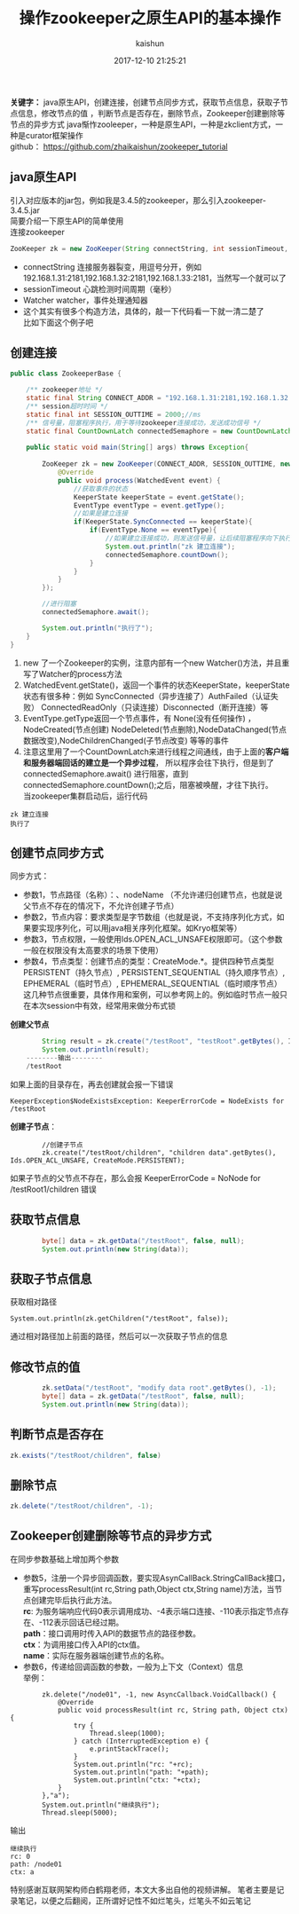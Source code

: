 ﻿---
title: 操作zookeeper之原生API的基本操作
date: 2017-12-10 21:25:21
tags: [zookeeper]
categories: [架构]
author: kaishun
id: 123
permalink: zookeeper4
---


**关键字：** java原生API，创建连接，创建节点同步方式，获取节点信息，获取子节点信息，修改节点的值
，判断节点是否存在，删除节点，Zookeeper创建删除等节点的异步方式
java惭怍zooleeper，一种是原生API，一种是zkclient方式，一种是curator框架操作    
github： https://github.com/zhaikaishun/zookeeper_tutorial

<!-- more -->



## java原生API  
引入对应版本的jar包，例如我是3.4.5的zookeeper，那么引入zookeeper-3.4.5.jar  
简要介绍一下原生API的简单使用  
连接zookeeper  
```java
ZooKeeper zk = new ZooKeeper(String connectString, int sessionTimeout, Watcher watcher)
```  
- connectString 连接服务器裂变，用逗号分开，例如192.168.1.31:2181,192.168.1.32:2181,192.168.1.33:2181，当然写一个就可以了    
- sessionTimeout 心跳检测时间周期（毫秒）    
- Watcher watcher，事件处理通知器    
- 这个其实有很多个构造方法，具体的，敲一下代码看一下就一清二楚了  
比如下面这个例子吧
## 创建连接  
```java
public class ZookeeperBase {

	/** zookeeper地址 */
	static final String CONNECT_ADDR = "192.168.1.31:2181,192.168.1.32:2181,192.168.1.33:2181";
	/** session超时时间 */
	static final int SESSION_OUTTIME = 2000;//ms 
	/** 信号量，阻塞程序执行，用于等待zookeeper连接成功，发送成功信号 */
	static final CountDownLatch connectedSemaphore = new CountDownLatch(1);
	
	public static void main(String[] args) throws Exception{
		
		ZooKeeper zk = new ZooKeeper(CONNECT_ADDR, SESSION_OUTTIME, new Watcher(){
			@Override
			public void process(WatchedEvent event) {
				//获取事件的状态
				KeeperState keeperState = event.getState();
				EventType eventType = event.getType();
				//如果是建立连接
				if(KeeperState.SyncConnected == keeperState){
					if(EventType.None == eventType){
						//如果建立连接成功，则发送信号量，让后续阻塞程序向下执行
						System.out.println("zk 建立连接");
						connectedSemaphore.countDown();
					}
				}
			}
		});

		//进行阻塞
		connectedSemaphore.await();

		System.out.println("执行了");
	}
}

```  
1. new 了一个Zookeeper的实例，注意内部有一个new Watcher()方法，并且重写了Watcher的process方法   
2. WatchedEvent.getState()，返回一个事件的状态KeeperState，keeperState状态有很多种：例如 SyncConnected（异步连接了）AuthFailed（认证失败） ConnectedReadOnly（只读连接）Disconnected（断开连接）等  
3. EventType.getType返回一个节点事件，有 None(没有任何操作) ，NodeCreated(节点创建) NodeDeleted(节点删除),NodeDataChanged(节点数据改变),NodeChildrenChanged(子节点改变) 等等的事件  
4. 注意这里用了一个CountDownLatch来进行线程之间通线，由于上面的**客户端和服务器端回话的建立是一个异步过程**， 所以程序会往下执行，但是到了connectedSemaphore.await() 进行阻塞，直到connectedSemaphore.countDown();之后，阻塞被唤醒，才往下执行。  
当zookeeper集群启动后，运行代码  
```
zk 建立连接
执行了
```  
## 创建节点同步方式    
同步方式： 
- 参数1，节点路径（名称）：、nodeName （不允许递归创建节点，也就是说父节点不存在的情况下，不允许创建子节点）  
- 参数2，节点内容：要求类型是字节数组（也就是说，不支持序列化方式，如果要实现序列化，可以用java相关序列化框架。如Kryo框架等）  
- 参数3，节点权限，一般使用Ids.OPEN_ACL_UNSAFE权限即可。（这个参数一般在权限没有太高要求的场景下使用）  
- 参数4，节点类型：创建节点的类型：CreateMode.*。提供四种节点类型  
PERSISTENT（持久节点）, PERSISTENT_SEQUENTIAL（持久顺序节点）, EPHEMERAL（临时节点）, EPHEMERAL_SEQUENTIAL（临时顺序节点）  这几种节点很重要，具体作用和案例，可以参考网上的。例如临时节点一般只在本次session中有效，经常用来做分布式锁  
  
**创建父节点**  
```java
		String result = zk.create("/testRoot", "testRoot".getBytes(), Ids.OPEN_ACL_UNSAFE, CreateMode.PERSISTENT);
		System.out.println(result);
	--------输出--------
	/testRoot
```  
如果上面的目录存在，再去创建就会报一下错误  
```
KeeperException$NodeExistsException: KeeperErrorCode = NodeExists for /testRoot
```  
**创建子节点**：  
```
		//创建子节点
		zk.create("/testRoot/children", "children data".getBytes(), Ids.OPEN_ACL_UNSAFE, CreateMode.PERSISTENT);
```  
如果子节点的父节点不存在，那么会报  KeeperErrorCode = NoNode for /testRoot1/children 错误  

 

## 获取节点信息  

```java
		byte[] data = zk.getData("/testRoot", false, null);
		System.out.println(new String(data));
```
## 获取子节点信息  
获取相对路径  
```
System.out.println(zk.getChildren("/testRoot", false));
```  
通过相对路径加上前面的路径，然后可以一次获取子节点的信息

## 修改节点的值  
```java
		zk.setData("/testRoot", "modify data root".getBytes(), -1);
		byte[] data = zk.getData("/testRoot", false, null);
		System.out.println(new String(data));
```


## 判断节点是否存在  
```java
zk.exists("/testRoot/children", false)
```
## 删除节点  
```java
zk.delete("/testRoot/children", -1);
```

## Zookeeper创建删除等节点的异步方式  
在同步参数基础上增加两个参数  
- 参数5，注册一个异步回调函数，要实现AsynCallBack.StringCallBack接口，重写processResult(int rc,String path,Object ctx,String name)方法，当节点创建完毕后执行此方法。  
**rc**: 为服务端响应代码0表示调用成功、-4表示端口连接、-110表示指定节点存在、-112表示回话已经过期。  
**path**：接口调用时传入API的数据节点的路径参数。  
**ctx**：为调用接口传入API的ctx值。    
**name**：实际在服务器端创建节点的名称。  
- 参数6，传递给回调函数的参数，一般为上下文（Context）信息  
举例：  
```
		zk.delete("/node01", -1, new AsyncCallback.VoidCallback() {
			@Override
			public void processResult(int rc, String path, Object ctx) {
				try {
					Thread.sleep(1000);
				} catch (InterruptedException e) {
					e.printStackTrace();
				}
				System.out.println("rc: "+rc);
				System.out.println("path: "+path);
				System.out.println("ctx: "+ctx);
			}
		},"a");
		System.out.println("继续执行");
		Thread.sleep(5000);

```
输出  
```
继续执行
rc: 0
path: /node01
ctx: a
```


特别感谢互联网架构师白鹤翔老师，本文大多出自他的视频讲解。 
笔者主要是记录笔记，以便之后翻阅，正所谓好记性不如烂笔头，烂笔头不如云笔记











